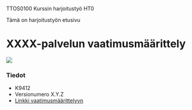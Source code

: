 ﻿TTOS0100 Kurssin harjoitustyö HT0

Tämä on harjoitustyön etusivu

# XXXX-palvelun vaatimusmäärittely

![](http://www.verkkosivuapteekki.fi/WebRoot/OVA/Shops/JamsanApteekki/MediaGallery/Koira/KOIRANPENNUN_MADOTUS.jpg)

### Tiedot

* K9412
* Versionumero X.Y.Z
* [Linkki vaatimusmäärittelyyn](vaatimusmaarittely)

